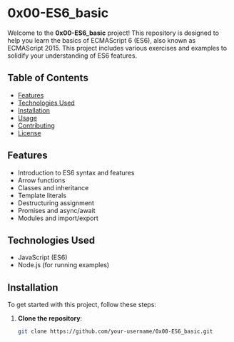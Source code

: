 # 0x00-ES6_basic

Welcome to the **0x00-ES6_basic** project! This repository is designed to help you learn the basics of ECMAScript 6 (ES6), also known as ECMAScript 2015. This project includes various exercises and examples to solidify your understanding of ES6 features.

## Table of Contents

- [Features](#features)
- [Technologies Used](#technologies-used)
- [Installation](#installation)
- [Usage](#usage)
- [Contributing](#contributing)
- [License](#license)

## Features

- Introduction to ES6 syntax and features
- Arrow functions
- Classes and inheritance
- Template literals
- Destructuring assignment
- Promises and async/await
- Modules and import/export

## Technologies Used

- JavaScript (ES6)
- Node.js (for running examples)

## Installation

To get started with this project, follow these steps:

1. **Clone the repository**:
   ```bash
   git clone https://github.com/your-username/0x00-ES6_basic.git
   ```